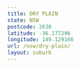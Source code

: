 ```yaml
---
title: DRY PLAIN
state: NSW
postcode: 2630
latitude: -36.177296
longitude: 149.129166
url: /nsw/dry-plain/
layout: suburb
---
```

